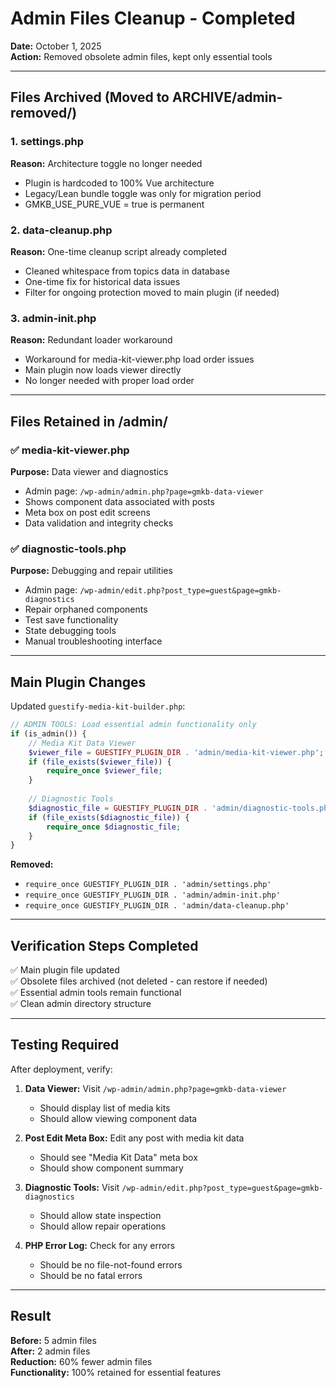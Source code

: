 # Admin Files Cleanup - Completed

**Date:** October 1, 2025  
**Action:** Removed obsolete admin files, kept only essential tools

---

## Files Archived (Moved to ARCHIVE/admin-removed/)

### 1. settings.php
**Reason:** Architecture toggle no longer needed
- Plugin is hardcoded to 100% Vue architecture
- Legacy/Lean bundle toggle was only for migration period
- GMKB_USE_PURE_VUE = true is permanent

### 2. data-cleanup.php  
**Reason:** One-time cleanup script already completed
- Cleaned whitespace from topics data in database
- One-time fix for historical data issues
- Filter for ongoing protection moved to main plugin (if needed)

### 3. admin-init.php
**Reason:** Redundant loader workaround
- Workaround for media-kit-viewer.php load order issues
- Main plugin now loads viewer directly
- No longer needed with proper load order

---

## Files Retained in /admin/

### ✅ media-kit-viewer.php
**Purpose:** Data viewer and diagnostics
- Admin page: `/wp-admin/admin.php?page=gmkb-data-viewer`
- Shows component data associated with posts
- Meta box on post edit screens
- Data validation and integrity checks

### ✅ diagnostic-tools.php  
**Purpose:** Debugging and repair utilities
- Admin page: `/wp-admin/edit.php?post_type=guest&page=gmkb-diagnostics`
- Repair orphaned components
- Test save functionality
- State debugging tools
- Manual troubleshooting interface

---

## Main Plugin Changes

Updated `guestify-media-kit-builder.php`:

```php
// ADMIN TOOLS: Load essential admin functionality only
if (is_admin()) {
    // Media Kit Data Viewer
    $viewer_file = GUESTIFY_PLUGIN_DIR . 'admin/media-kit-viewer.php';
    if (file_exists($viewer_file)) {
        require_once $viewer_file;
    }
    
    // Diagnostic Tools
    $diagnostic_file = GUESTIFY_PLUGIN_DIR . 'admin/diagnostic-tools.php';
    if (file_exists($diagnostic_file)) {
        require_once $diagnostic_file;
    }
}
```

**Removed:**
- `require_once GUESTIFY_PLUGIN_DIR . 'admin/settings.php'`
- `require_once GUESTIFY_PLUGIN_DIR . 'admin/admin-init.php'`
- `require_once GUESTIFY_PLUGIN_DIR . 'admin/data-cleanup.php'`

---

## Verification Steps Completed

✅ Main plugin file updated  
✅ Obsolete files archived (not deleted - can restore if needed)  
✅ Essential admin tools remain functional  
✅ Clean admin directory structure

---

## Testing Required

After deployment, verify:

1. **Data Viewer:** Visit `/wp-admin/admin.php?page=gmkb-data-viewer`
   - Should display list of media kits
   - Should allow viewing component data

2. **Post Edit Meta Box:** Edit any post with media kit data
   - Should see "Media Kit Data" meta box
   - Should show component summary

3. **Diagnostic Tools:** Visit `/wp-admin/edit.php?post_type=guest&page=gmkb-diagnostics`
   - Should allow state inspection
   - Should allow repair operations

4. **PHP Error Log:** Check for any errors
   - Should be no file-not-found errors
   - Should be no fatal errors

---

## Result

**Before:** 5 admin files  
**After:** 2 admin files  
**Reduction:** 60% fewer admin files  
**Functionality:** 100% retained for essential features
